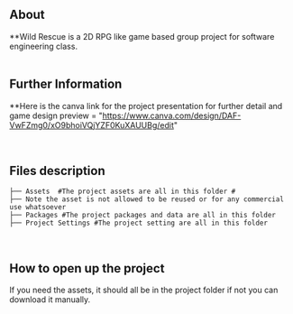 
## About
**Wild Rescue is a 2D RPG like game based group project for software engineering class.
<br>
<br>
## Further Information
**Here is the canva link for the project presentation for further detail and game design preview = "https://www.canva.com/design/DAF-VwFZmg0/xO9bhoiVQjYZF0KuXAUUBg/edit"

<br>

## Files description

```
├── Assets  #The project assets are all in this folder #
├── Note the asset is not allowed to be reused or for any commercial use whatsoever
├── Packages #The project packages and data are all in this folder
├── Project Settings #The project setting are all in this folder      
```
<br>

## How to open up the project
If you need the assets, it should all be in the project folder if not you can download it manually.

